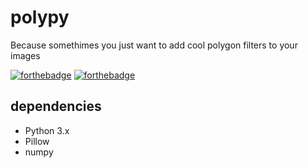 # polypy

Because somethimes you just want to add cool polygon filters to your images 


[![forthebadge](http://forthebadge.com/images/badges/certified-snoop-lion.svg)](http://forthebadge.com)
[![forthebadge](http://forthebadge.com/images/badges/validated-html2.svg)](http://forthebadge.com)

dependencies
--------------
* Python 3.x
* Pillow
* numpy
